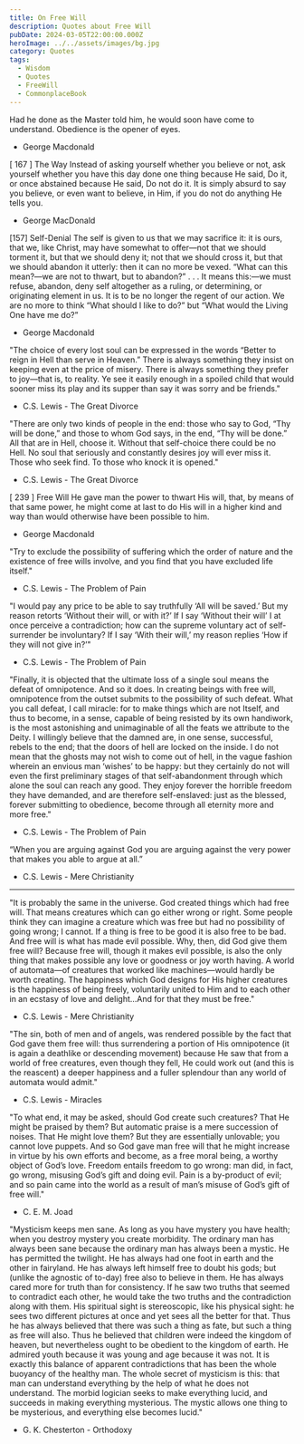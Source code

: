 ```yaml
---
title: On Free Will
description: Quotes about Free Will
pubDate: 2024-03-05T22:00:00.000Z
heroImage: ../../assets/images/bg.jpg
category: Quotes
tags:
  - Wisdom
  - Quotes
  - FreeWill
  - CommonplaceBook
---
```


Had he done as the Master told him, he would soon have come to understand. Obedience is the opener of eyes.
- George Macdonald

\[ 167 \] The Way
Instead of asking yourself whether you believe or not, ask yourself whether you have this day done one thing because He said, Do it, or once abstained because He said, Do not do it. It is simply absurd to say you believe, or even want to believe, in Him, if you do not do anything He tells you.
- George MacDonald

\[157\] Self-Denial 
The self is given to us that we may sacrifice it: it is ours, that we, like Christ, may have somewhat to offer—not that we should torment it, but that we should deny it; not that we should cross it, but that we should abandon it utterly: then it can no more be vexed. “What can this mean?—we are not to thwart, but to abandon?” . . . It means this:—we must refuse, abandon, deny self altogether as a ruling, or determining, or originating element in us. It is to be no longer the regent of our action. We are no more to think “What should I like to do?” but “What would the Living One have me do?”
- George Macdonald

"The choice of every lost soul can be expressed in the words “Better to reign in Hell than serve in Heaven.” There is always something they insist on keeping even at the price of misery. There is always something they prefer to joy—that is, to reality. Ye see it easily enough in a spoiled child that would sooner miss its play and its supper than say it was sorry and be friends."
- C.S. Lewis - The Great Divorce 

"There are only two kinds of people in the end: those who say to God, “Thy will be done,” and those to whom God says, in the end, “Thy will be done.” All that are in Hell, choose it. Without that self-choice there could be no Hell. No soul that seriously and constantly desires joy will ever miss it. Those who seek find. To those who knock it is opened."
- C.S. Lewis - The Great Divorce 

\[ 239 \] Free Will
He gave man the power to thwart His will, that, by means of that same power, he might come at last to do His will in a higher kind and way than would otherwise have been possible to him.
- George Macdonald

"Try to exclude the possibility of suffering which the order of nature and the existence of free wills involve, and you find that you have excluded life itself."
- C.S. Lewis - The Problem of Pain

"I would pay any price to be able to say truthfully ‘All will be saved.’ But my reason retorts ‘Without their will, or with it?’ If I say ‘Without their will’ I at once perceive a contradiction; how can the supreme voluntary act of self-surrender be involuntary? If I say ‘With their will,’ my reason replies ‘How if they will not give in?’"
- C.S. Lewis - The Problem of Pain

"Finally, it is objected that the ultimate loss of a single soul means the defeat of omnipotence. And so it does. In creating beings with free will, omnipotence from the outset submits to the possibility of such defeat. What you call defeat, I call miracle: for to make things which are not Itself, and thus to become, in a sense, capable of being resisted by its own handiwork, is the most astonishing and unimaginable of all the feats we attribute to the Deity. I willingly believe that the damned are, in one sense, successful, rebels to the end; that the doors of hell are locked on the inside. I do not mean that the ghosts may not wish to come out of hell, in the vague fashion wherein an envious man ‘wishes’ to be happy: but they certainly do not will even the first preliminary stages of that self-abandonment through which alone the soul can reach any good. They enjoy forever the horrible freedom they have demanded, and are therefore self-enslaved: just as the blessed, forever submitting to obedience, become through all eternity more and more free."
- C.S. Lewis - The Problem of Pain

“When you are arguing against God you are arguing against the very power that makes you able to argue at all.”
- C.S. Lewis - Mere Christianity

---

"It is probably the same in the universe. God created things which had free will. That means creatures which can go either wrong or right. Some people think they can imagine a creature which was free but had no possibility of going wrong; I cannot. If a thing is free to be good it is also free to be bad. And free will is what has made evil possible. Why, then, did God give them free will? Because free will, though it makes evil possible, is also the only thing that makes possible any love or goodness or joy worth having. A world of automata—of creatures that worked like machines—would hardly be worth creating. The happiness which God designs for His higher creatures is the happiness of being freely, voluntarily united to Him and to each other in an ecstasy of love and delight...And for that they must be free."
- C.S. Lewis - Mere Christianity

"The sin, both of men and of angels, was rendered possible by the fact that God gave them free will: thus surrendering a portion of His omnipotence (it is again a deathlike or descending movement) because He saw that from a world of free creatures, even though they fell, He could work out (and this is the reascent) a deeper happiness and a fuller splendour than any world of automata would admit."
- C.S. Lewis - Miracles 

"To what end, it may be asked, should God create such creatures? That He might be praised by them? But automatic praise is a mere succession of noises. That He might love them? But they are essentially unlovable; you cannot love puppets. And so God gave man free will that he might increase in virtue by his own efforts and become, as a free moral being, a worthy object of God’s love. Freedom entails freedom to go wrong: man did, in fact, go wrong, misusing God’s gift and doing evil. Pain is a by-product of evil; and so pain came into the world as a result of man’s misuse of God’s gift of free will."
- C. E. M. Joad

"Mysticism keeps men sane. As long as you have mystery you have health; when you destroy mystery you create morbidity. The ordinary man has always been sane because the ordinary man has always been a mystic. He has permitted the twilight. He has always had one foot in earth and the other in fairyland. He has always left himself free to doubt his gods; but (unlike the agnostic of to-day) free also to believe in them. He has always cared more for truth than for consistency. If he saw two truths that seemed to contradict each other, he would take the two truths and the contradiction along with them. His spiritual sight is stereoscopic, like his physical sight: he sees two different pictures at once and yet sees all the better for that. Thus he has always believed that there was such a thing as fate, but such a thing as free will also. Thus he believed that children were indeed the kingdom of heaven, but nevertheless ought to be obedient to the kingdom of earth. He admired youth because it was young and age because it was not. It is exactly this balance of apparent contradictions that has been the whole buoyancy of the healthy man. The whole secret of mysticism is this: that man can understand everything by the help of what he does not understand. The morbid logician seeks to make everything lucid, and succeeds in making everything mysterious. The mystic allows one thing to be mysterious, and everything else becomes lucid."
- G. K. Chesterton - Orthodoxy

